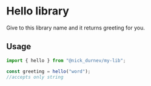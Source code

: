 # Hello library

Give to this library name and it returns greeting for you.

## Usage

```javascript
import { hello } from "@nick_durnev/my-lib";

const greeting = hello("word");
//accepts only string
```
